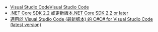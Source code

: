 * [<span data-ttu-id="32563-101">Visual Studio Code</span><span class="sxs-lookup"><span data-stu-id="32563-101">Visual Studio Code</span></span>](https://code.visualstudio.com/download)
* [<span data-ttu-id="32563-102">.NET Core SDK 2.2 或更新版本</span><span class="sxs-lookup"><span data-stu-id="32563-102">.NET Core SDK 2.2 or later</span></span>](https://www.microsoft.com/net/download/all)
* [<span data-ttu-id="32563-103">適用於 Visual Studio Code (最新版本) 的 C#</span><span class="sxs-lookup"><span data-stu-id="32563-103">C# for Visual Studio Code (latest version)</span></span>](https://marketplace.visualstudio.com/items?itemName=ms-vscode.csharp)
